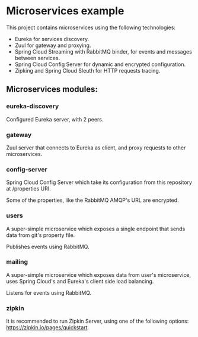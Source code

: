 # Microservices example
This project contains microservices using the following technologies:
* Eureka for services discovery.
* Zuul for gateway and proxying.
* Spring Cloud Streaming with RabbitMQ binder, for events and messages between services.
* Spring Cloud Config Server for dynamic and encrypted configuration.
* Zipking and Spring Cloud Sleuth for HTTP requests tracing.

## Microservices modules:
### eureka-discovery
Configured Eureka server, with 2 peers.

### gateway
Zuul server that connects to Eureka as client, and proxy requests to other microservices.

### config-server
Spring Cloud Config Server which take its configuration from this repository at /properties URI.

Some of the properties, like the RabbitMQ AMQP's URL are encrypted.

### users
A super-simple microservice which exposes a single endpoint that sends data from git's property file.

Publishes events using RabbitMQ.

### mailing
A super-simple microservice which exposes data from user's microservice, uses Spring Cloud's and Eureka's client side load balancing.

Listens for events using RabbitMQ.

### zipkin
It is recommended to run Zipkin Server, using one of the following options: https://zipkin.io/pages/quickstart.
